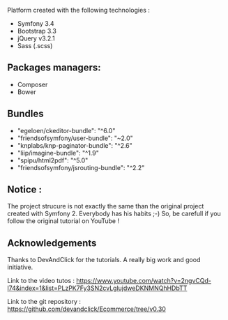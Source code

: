 Platform created with the following technologies : 
 
- Symfony 3.4
- Bootstrap 3.3
- jQuery v3.2.1
- Sass (.scss)

Packages managers:
------------------
- Composer
- Bower

Bundles
--------
- "egeloen/ckeditor-bundle": "^6.0"
- "friendsofsymfony/user-bundle": "~2.0"
- "knplabs/knp-paginator-bundle": "^2.6"
- "liip/imagine-bundle": "^1.9"
- "spipu/html2pdf": "^5.0"
- "friendsofsymfony/jsrouting-bundle": "^2.2"


Notice : 
---------
The project strucure is not exactly the same than the original project created with Symfony 2. Everybody has his habits ;-) So, be carefull if you follow the original tutorial on YouTube !


Acknowledgements
----------------
Thanks to DevAndClick for the tutorials. A really big work and good initiative.

Link to the video tutos : https://www.youtube.com/watch?v=2ngvCQd-l74&index=1&list=PLzPK7Fy3SN2cvLglujdweDKNMNQhHDbTT
 
Link to the git repository : https://github.com/devandclick/Ecommerce/tree/v0.30
